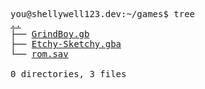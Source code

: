 <pre>
you@shellywell123.dev:~/games$ tree
<a href="https://shellywell123.dev">..</a>
├── <a href="https://shellywell123.dev/tree/games/gb-grind-boy.html">GrindBoy.gb</a>
├── <a href="https://shellywell123.dev/tree/games/gba-etchy-sketchy.html">Etchy-Sketchy.gba</a>
└── <a href="https://shellywell123.dev/tree/games/basement.html">rom.sav</a>

0 directories, 3 files
</pre>